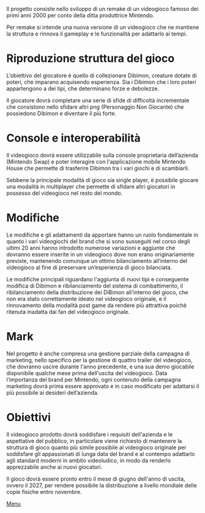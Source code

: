 Il progetto consiste nello sviluppo di un remake di un videogioco famoso dei primi anni 2000 per conto della ditta produttrice Mintendo.

Per remake si intende una nuova versione di un videogioco che ne mantiene la struttura e rinnova il gameplay e le funzionalità per adattarlo ai tempi.

# Riproduzione struttura del gioco

L’obiettivo del giocatore è quello di collezionare Dibimon, creature dotate di poteri, che imparano acquisendo esperienza. Sia i Dibimon che i loro poteri appartengono a dei tipi, che determinano forze e debolezze. 

Il giocatore dovrà completare una serie di sfide di difficoltà incrementale che consistono nello sfidare altri png (Personaggio Non Giocante) che possiedono Dibimon e diventare il più forte.

# Console e interoperabilità

Il videogioco dovrà essere utilizzabile sulla console proprietaria dell’azienda (Mintendo Swap) e poter interagire con l'applicazione mobile Mintendo House che permette di trasferire Dibimon tra i vari giochi e di scambiarli.

Sebbene la principale modalità di gioco sia single player, è possibile giocare una modalità in multiplayer che permette di sfidare altri giocatori in possesso del videogioco nel resto del mondo.

# Modifiche

Le modifiche e gli adattamenti da apportare hanno un ruolo fondamentale in quanto i vari videogiochi del brand che si sono susseguiti nel corso degli ultimi 20 anni hanno introdotto numerose variazioni e aggiunte che dovranno essere inserite in un videogioco dove non erano originariamente previste, mantenendo comunque un ottimo bilanciamento all’interno del videogioco al fine di preservare un’esperienza di gioco bilanciata.

Le modifiche principali riguardano l'aggiunta di nuovi tipi e conseguente modifica di Dibimon e ribilanciamento del sistema di combattimento, il ribilanciamento della distribuzione dei DiBimon all'interno del gioco, che non era stato correttamente ideato nel videogioco originale, e il rinnovamento della modalità post game da rendere più attrattiva poichè ritenuta inadatta dai fan del videogioco originale.

# Mark

Nel progetto è anche compresa una gestione parziale della campagna di marketing, nello specifico per la gestione di quattro trailer del videogioco, che dovranno uscire durante l'anno precedente, e una sua demo giocabile disponibile qualche mese prima dell'uscita del videogioco. Data l’importanza del brand per Mintendo, ogni contenuto della campagna marketing dovrà prima essere approvato e in caso modificato per adattarsi il più possibile ai desideri dell’azienda.

# Obiettivi

Il videogioco prodotto dovrà soddisfare i requisiti dell'azienda e le aspettative del pubblico, in particolare viene richiesto di mantenere la struttura di gioco quanto più simile possibile al videogioco originale per soddisfare gli appassionati di lunga data del brand e al contempo adattarlo agli standard moderni in ambito videoludico, in modo da renderlo apprezzabile anche ai nuovi giocatori.

Il gioco dovrà essere pronto entro il mese di giugno dell'anno di uscita, ovvero il 2027, per rendere possibile la distribuzione a livello mondiale delle copie fisiche entro novembre.




[Menu](./index.md)
